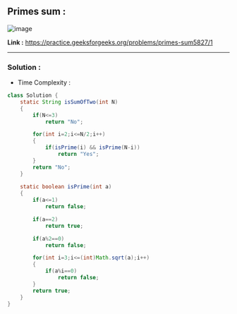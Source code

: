 ## Primes sum :

![image](https://user-images.githubusercontent.com/23376002/201375953-05eee0ee-96a6-4bd4-9198-6571c95495c5.png)

**Link :** https://practice.geeksforgeeks.org/problems/primes-sum5827/1

---------------------------------------------------------------------------------------------------------------------------------------------------------


### Solution :

- Time Complexity :


```java
class Solution {
    static String isSumOfTwo(int N)
    {
        if(N<=3)    
            return "No";

        for(int i=2;i<=N/2;i++)
        {
            if(isPrime(i) && isPrime(N-i))  
                return "Yes";
        }
        return "No";
    }
    
    static boolean isPrime(int a)
    {
        if(a<=1)    
            return false;

        if(a==2)    
            return true;

        if(a%2==0)  
            return false;

        for(int i=3;i<=(int)Math.sqrt(a);i++)
        {
            if(a%i==0)  
                return false;
        }
        return true;
    }
}

```



